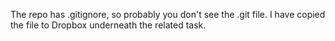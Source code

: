 The repo has .gitignore, so probably you don't see the .git file.
I have copied the file to Dropbox underneath the related task.
